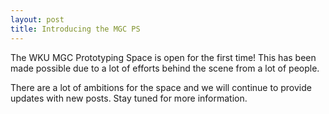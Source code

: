 ```yaml
---
layout: post
title: Introducing the MGC PS
---
```

The WKU MGC Prototyping Space is open for the first time! This has been made possible due to a lot of efforts behind the scene from a lot of people.

There are a lot of ambitions for the space and we will continue to provide updates with new posts. Stay tuned for more information.
